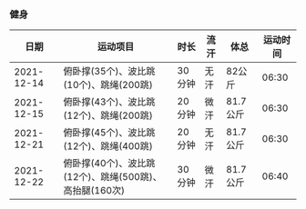 ### 健身
|日期|运动项目|时长|流汗|体总|运动时间|
|---|---|---|---|---|---|
|2021-12-14|俯卧撑(35个)、波比跳(10个)、跳绳(200跳)|30分钟|无汗|82公斤|06:30|
|2021-12-15|俯卧撑(43个)、波比跳(12个)、跳绳(200跳)|20分钟|微汗|81.7公斤|06:30|
|2021-12-21|俯卧撑(45个)、波比跳(12个)、跳绳(400跳)|20分钟|无汗|81.7公斤|06:30|
|2021-12-22|俯卧撑(40个)、波比跳(12个)、跳绳(500跳)、高抬腿(160次)|30分钟|微汗|81.7公斤|06:40|
